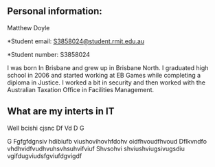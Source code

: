 

## Personal information: 
Matthew Doyle


*Student email: 
S3858024@student.rmit.edu.au

*Student number: 
S3858024

I was born In Brisbane and grew up in Brisbane North. I graduated high school in 2006 and started working at EB Games while completing a diploma in Justice. I worked a bit in security and then worked with the Australian Taxation Office in Facilities Management. 

## What are my interts in IT

Well bcishi cjsnc
Df
Vd
D
G

G
Fgfgfdgnsiv hdibiufb viushovihovhfdohv oidfhvoudfhvoud
Dflkvndfo vhdhvidfvudhvuhsvhsuhvifviuf
Shvsohvi shviushviugsivugsdiu vgifdugviudsfgviufdgvigdf
